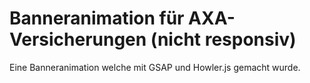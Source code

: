 # Banneranimation für AXA-Versicherungen (nicht responsiv) 

Eine Banneranimation welche mit GSAP und Howler.js gemacht wurde.
